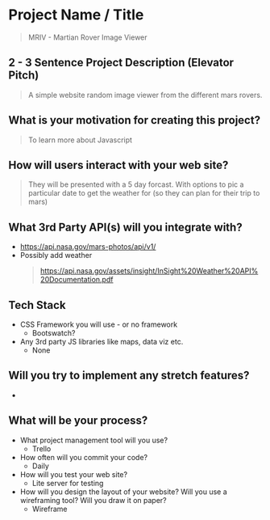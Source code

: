 # Project Name / Title

> MRIV - Martian Rover Image Viewer

## 2 - 3 Sentence Project Description (Elevator Pitch)

> A simple website random image viewer from the different mars rovers. 

## What is your motivation for creating this project?

> To learn more about Javascript

## How will users interact with your web site?

> They will be presented with a 5 day forcast. With options to pic a particular date to get the weather for (so they can plan for their trip to mars)

## What 3rd Party API(s) will you integrate with?

* https://api.nasa.gov/mars-photos/api/v1/
* Possibly add weather
  > https://api.nasa.gov/assets/insight/InSight%20Weather%20API%20Documentation.pdf

## Tech Stack

* CSS Framework you will use - or no framework
  * Bootswatch?
* Any 3rd party JS libraries like maps, data viz etc.
  * None

## Will you try to implement any stretch features?

* 

## What will be your process?

* What project management tool will you use?
  * Trello
* How often will you commit your code?
  * Daily
* How will you test your web site?
  * Lite server for testing
* How will you design the layout of your website? Will you use a wireframing tool? Will you draw it on paper?
  * Wireframe
